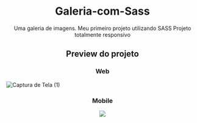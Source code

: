<div align="center">
<h1> Galeria-com-Sass </h1>
Uma galeria de imagens.
Meu primeiro projeto utilizando SASS
Projeto totalmente responsivo

</div>

<div align="center">
<h2> Preview do projeto </h2>
  <h3> Web </h3> 
  </div>

![Captura de Tela (1)](https://github.com/LenonFelipe/Galeria-com-Sass/assets/86318052/d2bed912-f2b6-446c-8905-2a4bd5faa6da)

<div align="center">
  <h3> Mobile </h3> 
  </div>

<div align="center">
  <img src="https://github.com/LenonFelipe/Galeria-com-Sass/assets/86318052/7b2f83d9-fb01-4e54-8cf5-ad58729fba21" /> 
  </div>




